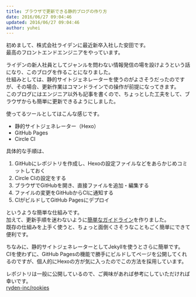 ```yaml
---
title: ブラウザで更新できる静的ブログの作り方
date: 2016/06/27 09:04:46
updated: 2016/06/27 09:04:46
author: yuhei
---
```

初めまして、株式会社ライデンに最近新卒入社した安田です。  
最高のフロントエンドエンジニアをやっています。

ライデンの新人社員としてジャンルを問わない情報発信の場を設けようという話になり、このブログを作ることになりました。  
仕組みとしては、静的サイトジェネレーターを使うのがよさそうだったのですが、その場合、更新作業はコマンドラインでの操作が前提になってきます。  
このブログにはエンジニア以外も記事を書くので、ちょっとした工夫をして、ブラウザからも簡単に更新できるようにしました。

<!-- more -->

使ってるツールとしてはこんな感じです。

- 静的サイトジェネレーター（Hexo）
- GitHub Pages
- Circle CI

具体的な手順は、

1. GitHubにレポジトリを作成し、Hexoの設定ファイルなどをあらかじめコミットしておく
1. Circle CIの設定をする
1. ブラウザでGitHubを開き、直接ファイルを追加・編集する
1. ファイルの変更をGitHubからCIに通知する
1. CIがビルドしてGitHub Pagesにデプロイ

というような簡単な仕組みです。  
加えて、更新手順を迷わないように[簡単なガイドライン](https://github.com/ryden-inc/rookies/blob/b5bf21efb1cdf1ebce79458a6c5bc42e51f3a5a0/README.md)を作りました。  
既存の仕組みを上手く使うと、ちょっと面倒くさそうなこともごく簡単にできて便利です。

ちなみに、静的サイトジェネレーターとしてJekyllを使うとさらに簡単です。  
CIを使わずに、GitHub Pagesの機能で勝手にビルドしてページを公開してくれるのですが、個人的にHexoの方が気に入ったのでこの方法を採用しています。

レポジトリは一般に公開しているので、ご興味があれば参考にしていただければ幸いです。  
[ryden-inc/rookies](https://github.com/ryden-inc/rookies)
